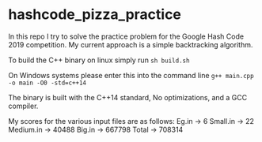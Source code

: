 # hashcode_pizza_practice
In this repo I try to solve the practice problem for the Google Hash Code 2019 competition. My current approach is a simple backtracking algorithm.

To build the C++ binary on linux simply run 
`sh build.sh`

On Windows systems please enter this into the command line 
`g++ main.cpp -o main -O0 -std=c++14`

The binary is built with the C++14 standard, No optimizations, and a GCC compiler.

My scores for the various input files are as follows:
Eg.in -> 6
Small.in -> 22
Medium.in -> 40488
Big.in -> 667798
Total -> 708314
